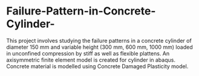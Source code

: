 # Failure-Pattern-in-Concrete-Cylinder-
This project involves studying the failure patterns in a concrete cylinder of diameter 150 mm and variable height (300 mm, 600 mm, 1000 mm) loaded in unconfined compression by stiff as well as flexible plattens. An axisymmetric finite element model is created for cylinder in abaqus. Concrete material is modelled using Concrete Damaged Plasticity model.
